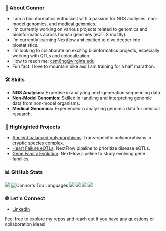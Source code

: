 ### 🧬 About Connor
- I am a bioinformatics enthusiast with a passion for NGS analyses, non-model genomics, and medical genomics.
- I’m currently working on various projects related to genomics and bioinformatics across human genomes (eQTLS mostly).
- I’m currently learning Nextflow and excited to dive deeper into biostatistics.
- I’m looking to collaborate on exciting bioinformatics projects, especially working with QTLs and colocalization.
- How to reach me: csm6hg@virginia.edu
- Fun fact: I love to mountain bike and I am training for a half marathon.
  
### 🛠️ Skills
- **NGS Analyses:** Expertise in analyzing next-generation sequencing data.
- **Non-Model Genomics:** Skilled in handling and interpreting genomic data from non-model organisms.
- **Medical Genomics:** Experienced in analyzing genomic data for medical research.

### 🌟 Highlighted Projects
- [Ancient balanced polymorphisms](https://github.com/connor122721/SharedPolymorphismsDaphnia): Trans-specific polymorphisms in cryptic species complex.
- [Heart Failure eQTLs](https://github.com/connor122721/nextflow_dna): NextFlow pipeline to prioritize disease eQTLs.
- [Gene Family Evolution](https://github.com/connor122721/GeneFamilyEvolution): NextFlow pipeline to study evolving gene families.

### 📊 GitHub Stats
![](http://github-profile-summary-cards.vercel.app/api/cards/profile-details?username=connor122721&theme=solarized)
![Connor's Top Languages](https://github-readme-stats.vercel.app/api/top-langs/?username=connor122721&hide=javascript,html&layout=donut&langs_count=6&theme=solarized-light)
![](http://github-profile-summary-cards.vercel.app/api/cards/repos-per-language?username=connor122721&theme=solarized&langs_count=5)
![](http://github-profile-summary-cards.vercel.app/api/cards/most-commit-language?username=connor122721&theme=solarized&langs_count=5)
![](http://github-profile-summary-cards.vercel.app/api/cards/stats?username=connor122721&theme=solarized&)
![](http://github-profile-summary-cards.vercel.app/api/cards/productive-time?username=connor122721&theme=solarized&utcOffset=-5)

### 🌐 Let's Connect
- [LinkedIn](https://www.linkedin.com/in/connor-sean-murray/)

Feel free to explore my repos and reach out if you have any questions or collaboration ideas!
